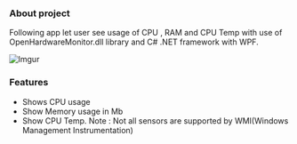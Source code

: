 ### About project


Following app let user see usage of CPU , RAM and CPU Temp with use of OpenHardwareMonitor.dll library and C# .NET framework with WPF.


![Imgur](http://i.imgur.com/elZ50wo.png)



### Features

* Shows CPU usage
* Show Memory usage in Mb
* Show CPU Temp. Note : Not all sensors are supported by WMI(Windows Management Instrumentation)
